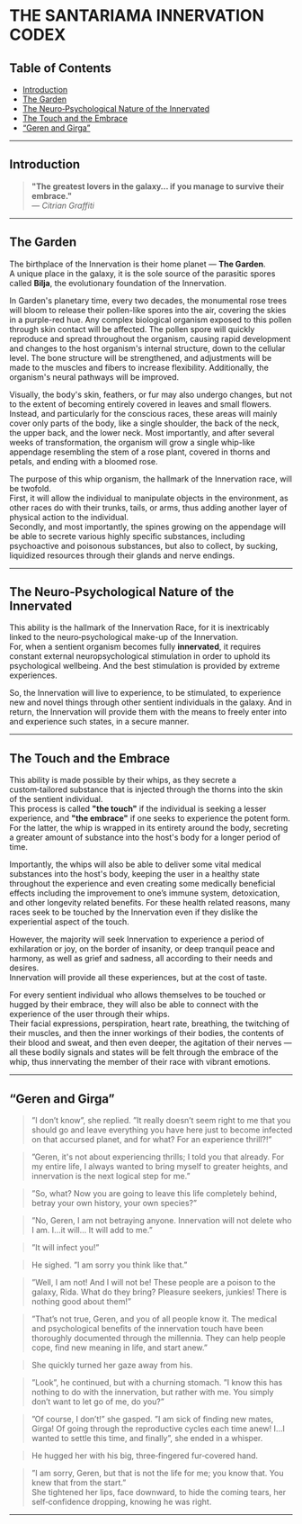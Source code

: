 # THE SANTARIAMA INNERVATION CODEX

## Table of Contents
- [Introduction](#introduction)
- [The Garden](#the-garden)
- [The Neuro‑Psychological Nature of the Innervated](#the-neuro‑psychological-nature-of-the-innervated)
- [The Touch and the Embrace](#the-touch-and-the-embrace)
- [“Geren and Girga”](#geren-and-girga)

---

## Introduction

> **"The greatest lovers in the galaxy… if you manage to survive their embrace."**  
> — *Citrian Graffiti*

---

## The Garden

The birthplace of the Innervation is their home planet — **The Garden**.  
A unique place in the galaxy, it is the sole source of the parasitic spores called **Bilja**, the evolutionary foundation of the Innervation.

In Garden's planetary time, every two decades, the monumental rose trees will bloom to release their pollen-like spores into the air, covering the skies in a purple-red hue. Any complex biological organism exposed to this pollen through skin contact will be affected. The pollen spore will quickly reproduce and spread throughout the organism, causing rapid development and changes to the host organism's internal structure, down to the cellular level. The bone structure will be strengthened, and adjustments will be made to the muscles and fibers to increase flexibility. Additionally, the organism's neural pathways will be improved.

Visually, the body's skin, feathers, or fur may also undergo changes, but not to the extent of becoming entirely covered in leaves and small flowers. Instead, and particularly for the conscious races, these areas will mainly cover only parts of the body, like a single shoulder, the back of the neck, the upper back, and the lower neck. Most importantly, and after several weeks of transformation, the organism will grow a single whip-like appendage resembling the stem of a rose plant, covered in thorns and petals, and ending with a bloomed rose.

The purpose of this whip organism, the hallmark of the Innervation race, will be twofold.  
First, it will allow the individual to manipulate objects in the environment, as other races do with their trunks, tails, or arms, thus adding another layer of physical action to the individual.  
Secondly, and most importantly, the spines growing on the appendage will be able to secrete various highly specific substances, including psychoactive and poisonous substances, but also to collect, by sucking, liquidized resources through their glands and nerve endings.

---

## The Neuro‑Psychological Nature of the Innervated

This ability is the hallmark of the Innervation Race, for it is inextricably linked to the neuro‑psychological make-up of the Innervation.  
For, when a sentient organism becomes fully **innervated**, it requires constant external neuropsychological stimulation in order to uphold its psychological wellbeing. And the best stimulation is provided by extreme experiences.

So, the Innervation will live to experience, to be stimulated, to experience new and novel things through other sentient individuals in the galaxy. And in return, the Innervation will provide them with the means to freely enter into and experience such states, in a secure manner.

---

## The Touch and the Embrace

This ability is made possible by their whips, as they secrete a custom‑tailored substance that is injected through the thorns into the skin of the sentient individual.  
This process is called **"the touch"** if the individual is seeking a lesser experience, and **"the embrace"** if one seeks to experience the potent form.  
For the latter, the whip is wrapped in its entirety around the body, secreting a greater amount of substance into the host's body for a longer period of time.

Importantly, the whips will also be able to deliver some vital medical substances into the host's body, keeping the user in a healthy state throughout the experience and even creating some medically beneficial effects including the improvement to one’s immune system, detoxication, and other longevity related benefits. For these health related reasons, many races seek to be touched by the Innervation even if they dislike the experiential aspect of the touch.

However, the majority will seek Innervation to experience a period of exhilaration or joy, on the border of insanity, or deep tranquil peace and harmony, as well as grief and sadness, all according to their needs and desires.  
Innervation will provide all these experiences, but at the cost of taste.

For every sentient individual who allows themselves to be touched or hugged by their embrace, they will also be able to connect with the experience of the user through their whips.  
Their facial expressions, perspiration, heart rate, breathing, the twitching of their muscles, and then the inner workings of their bodies, the contents of their blood and sweat, and then even deeper, the agitation of their nerves — all these bodily signals and states will be felt through the embrace of the whip, thus innervating the member of their race with vibrant emotions.

---

## “Geren and Girga”

> ”I don’t know”, she replied. ”It really doesn’t seem right to me that you should go and leave everything you have here just to become infected on that accursed planet, and for what? For an experience thrill?!”

> ”Geren, it's not about experiencing thrills; I told you that already. For my entire life, I always wanted to bring myself to greater heights, and innervation is the next logical step for me.”

> ”So, what? Now you are going to leave this life completely behind, betray your own history, your own species?”

> ”No, Geren, I am not betraying anyone. Innervation will not delete who I am. I…it will… It will add to me.”

> ”It will infect you!”

> He sighed. ”I am sorry you think like that.”

> ”Well, I am not! And I will not be! These people are a poison to the galaxy, Rida. What do they bring? Pleasure seekers, junkies! There is nothing good about them!”

> ”That’s not true, Geren, and you of all people know it. The medical and psychological benefits of the innervation touch have been thoroughly documented through the millennia. They can help people cope, find new meaning in life, and start anew.”

> She quickly turned her gaze away from his.

> ”Look”, he continued, but with a churning stomach. ”I know this has nothing to do with the innervation, but rather with me. You simply don’t want to let go of me, do you?”

> ”Of course, I don’t!” she gasped. ”I am sick of finding new mates, Girga! Of going through the reproductive cycles each time anew! I…I wanted to settle this time, and finally”, she ended in a whisper.

> He hugged her with his big, three‑fingered fur‑covered hand.

> ”I am sorry, Geren, but that is not the life for me; you know that. You knew that from the start.”  
> She tightened her lips, face downward, to hide the coming tears, her self‑confidence dropping, knowing he was right.

---

